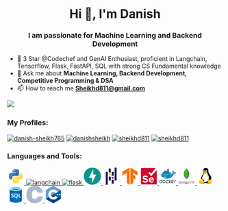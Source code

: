 
<h1 align="center">Hi 👋, I'm Danish</h1>
<h3 align="center">I am passionate for Machine Learning and Backend Development</h3>

- 🔭 3 Star @Codechef and GenAI Enthusiast, proficient in Langchain, Tensorflow, Flask, FastAPI, SQL with strong CS Fundamental knowledge
- 💬 Ask me about **Machine Learning, Backend Development, Competitive Programming & DSA**
- 📫 How to reach me **Sheikhd811@gmail.com**
  
![](https://komarev.com/ghpvc/?username=Danish811)

<h3 align="left">My Profiles:</h3>
<p align="left">
<a href="https://linkedin.com/in/danish-sheikh765" target="blank"><img align="center" src="https://raw.githubusercontent.com/rahuldkjain/github-profile-readme-generator/master/src/images/icons/Social/linked-in-alt.svg" alt="danish-sheikh765" height="30" width="40" /></a>
<a href="https://www.codechef.com/users/danishsheikh" target="blank"><img align="center" src="https://cdn.simpleicons.org/codechef/white" alt="danishsheikh" height="30" width="40" /></a>
<a href="https://codeforces.com/profile/sheikhd811" target="blank"><img align="center" src="https://raw.githubusercontent.com/rahuldkjain/github-profile-readme-generator/master/src/images/icons/Social/codeforces.svg" alt="sheikhd811" height="30" width="40" /></a>
<a href="https://leetcode.com/u/sheikhd811/" target="blank"><img align="center" src="https://raw.githubusercontent.com/rahuldkjain/github-profile-readme-generator/master/src/images/icons/Social/leet-code.svg" alt="sheikhd811" height="30" width="40" /></a>
</p>

<h3 align="left">Languages and Tools:</h3>
<p align="left"> 
    <a href="https://www.python.org/" target="_blank" rel="noreferrer"> <img src="https://raw.githubusercontent.com/devicons/devicon/master/icons/python/python-original.svg" alt="python" width="40" height="40"/> </a> 
    <a href="https://www.langchain.com/" target="_blank" rel="noreferrer"> <img src="https://cdn.simpleicons.org/langchain/white" alt="langchain" width="40" height="40"/> </a> 
    <a href="https://flask.palletsprojects.com/" target="_blank" rel="noreferrer"> <img src="https://cdn.simpleicons.org/flask/white" alt="flask" width="40" height="40"/> </a> 
    <a href="https://fastapi.tiangolo.com/" target="_blank" rel="noreferrer"> <img src="https://raw.githubusercontent.com/devicons/devicon/master/icons/fastapi/fastapi-original.svg" alt="fastapi" width="40" height="40"/> </a> 
    <a href="https://pandas.pydata.org/" target="_blank" rel="noreferrer"> <img src="https://raw.githubusercontent.com/devicons/devicon/master/icons/pandas/pandas-original.svg" alt="pandas" width="40" height="40"/> </a> 
    <a href="https://www.tensorflow.org/" target="_blank" rel="noreferrer"> <img src="https://raw.githubusercontent.com/devicons/devicon/master/icons/tensorflow/tensorflow-original.svg" alt="tensorflow" width="40" height="40"/> </a> 
    <a href="https://www.selenium.dev/" target="_blank" rel="noreferrer"> <img src="https://raw.githubusercontent.com/devicons/devicon/master/icons/selenium/selenium-original.svg" alt="selenium" width="40" height="40"/> </a> 
    <a href="https://www.docker.com/" target="_blank" rel="noreferrer"> <img src="https://raw.githubusercontent.com/devicons/devicon/master/icons/docker/docker-original-wordmark.svg" alt="docker" width="40" height="40"/> </a> 
    <a href="https://www.mongodb.com/" target="_blank" rel="noreferrer"> <img src="https://raw.githubusercontent.com/devicons/devicon/master/icons/mongodb/mongodb-original-wordmark.svg" alt="mongodb" width="40" height="40"/> </a> 
    <a href="https://www.linux.org/" target="_blank" rel="noreferrer"> <img src="https://raw.githubusercontent.com/devicons/devicon/master/icons/linux/linux-original.svg" alt="linux" width="40" height="40"/> </a> 
    <a href="https://www.w3.org/TR/sql-92/" target="_blank" rel="noreferrer"> <img src="https://raw.githubusercontent.com/devicons/devicon/master/icons/azuresqldatabase/azuresqldatabase-original.svg" alt="sql" width="40" height="40"/> </a>
    <a href="https://www.cprogramming.com/" target="_blank" rel="noreferrer"> <img src="https://raw.githubusercontent.com/devicons/devicon/master/icons/c/c-original.svg" alt="c" width="40" height="40"/> </a> 
    <a href="https://www.w3schools.com/cpp/" target="_blank" rel="noreferrer"> <img src="https://raw.githubusercontent.com/devicons/devicon/master/icons/cplusplus/cplusplus-original.svg" alt="cplusplus" width="40" height="40"/> </a> 
</p>
